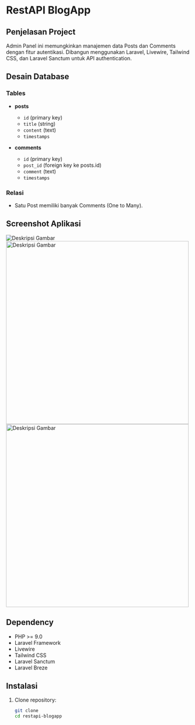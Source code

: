 # RestAPI BlogApp

## Penjelasan Project

Admin Panel ini memungkinkan manajemen data Posts dan Comments dengan fitur autentikasi. Dibangun menggunakan Laravel, Livewire, Tailwind CSS, dan Laravel Sanctum untuk API authentication.

## Desain Database

### Tables

- **posts**
  - `id` (primary key)
  - `title` (string)
  - `content` (text)
  - `timestamps`

- **comments**
  - `id` (primary key)
  - `post_id` (foreign key ke posts.id)
  - `comment` (text)
  - `timestamps`

### Relasi

- Satu Post memiliki banyak Comments (One to Many).

## Screenshot Aplikasi
<img src="https://github.com/user-attachments/assets/43f4e8b2-b325-4658-befc-2e370b2fc11a" alt="Deskripsi Gambar" width="auto" />
<img src="https://github.com/user-attachments/assets/7ef03ca1-c69e-4b1e-b3d1-9113f9b418a3" alt="Deskripsi Gambar" width="500" />
<img src="https://github.com/user-attachments/assets/56d394fb-2509-426b-aaa1-6dc43a8b4734" alt="Deskripsi Gambar" width="500" />



## Dependency

- PHP >= 9.0
- Laravel Framework
- Livewire
- Tailwind CSS
- Laravel Sanctum
- Laravel Breze

## Instalasi

1. Clone repository:

   ```bash
   git clone 
   cd restapi-blogapp
